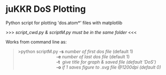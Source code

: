 # juKKR DoS Plotting
Python script for plotting 'dos.atom*' files with matplotlib

<pr> >>> </pr> *script_cwd.py & scriptM.py must be in the same folder* <pr> <<< </pr>

Works from command line as:
><pr>></pr>python scriptM.py **-s** *number of first dos file* (default 1) <br />
&nbsp;&nbsp;&nbsp;&nbsp;&nbsp;&nbsp;&nbsp;&nbsp;&nbsp;&nbsp;&nbsp;&nbsp;&nbsp;&nbsp;&nbsp;&nbsp;&nbsp;&nbsp;&nbsp;&nbsp;&nbsp;&nbsp;&nbsp;&nbsp;&nbsp;&emsp;&ensp;
**-e** *number of last dos file* (default 1) <br />
&nbsp;&nbsp;&nbsp;&nbsp;&nbsp;&nbsp;&nbsp;&nbsp;&nbsp;&nbsp;&nbsp;&nbsp;&nbsp;&nbsp;&nbsp;&nbsp;&nbsp;&nbsp;&nbsp;&nbsp;&nbsp;&nbsp;&nbsp;&nbsp;&nbsp;&emsp;&ensp;
**-t** &nbsp;*give title for graph & saved file (default 'DoS')* <br />
&nbsp;&nbsp;&nbsp;&nbsp;&nbsp;&nbsp;&nbsp;&nbsp;&nbsp;&nbsp;&nbsp;&nbsp;&nbsp;&nbsp;&nbsp;&nbsp;&nbsp;&nbsp;&nbsp;&nbsp;&nbsp;&nbsp;&nbsp;&nbsp;&nbsp;&emsp;&ensp;
**-o** *if 1 saves figure to .svg file @1200dpi (default 0)* <br />
